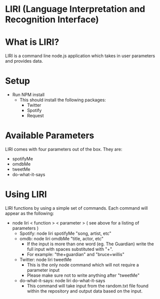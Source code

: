 # LIRI (Language Interpretation and Recognition Interface)

# What is LIRI?
LIRI is a command line node.js application which takes in user parameters and provides data.

# Setup

* Run NPM install
    + This should install the following packages:
        * Twitter
        * Spotify
        * Request

# Available Parameters
LIRI comes with four parameters out of the box. They are:
* spotifyMe
* omdbMe
* tweetMe
* do-what-it-says

# Using LIRI

LIRI functions by using a simple set of commands. Each command will appear as the following:
* node liri < function > < parameter > ( see above for a listing of parameters )
    + Spotify: node liri spotifyMe "song, artist, etc"
    + omdb: node liri omdbMe "title, actor, etc"
        * If the input is more than one word (eg. The Guardian) write the full input with spaces substituted with "+".
        * For example: "the+guardian" and "bruce+willis"
    + Twitter: node liri tweetMe 
        * This is the only node command which will not require a parameter input
        * Please make sure not to write anything after "tweetMe"
    + do-what-it-says: node liri do-what-it-says
        * This command will take input from the random.txt file found within the repository and output data based on the input.
